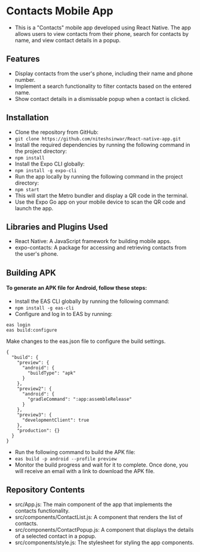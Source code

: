 # Contacts Mobile App
- This is a  "Contacts" mobile app developed using React Native. The app allows users to view contacts from their phone, search for contacts by name, and view contact details in a popup.

## Features
- Display contacts from the user's phone, including their name and phone number.
- Implement a search functionality to filter contacts based on the entered name.
- Show contact details in a dismissable popup when a contact is clicked.

## Installation
- Clone the repository from GitHub:
- ` git clone https://github.com/niteshsinwar/React-native-app.git `
- Install the required dependencies by running the following command in the project directory:
- `npm install`
- Install the Expo CLI globally:
- `npm install -g expo-cli`
- Run the app locally by running the following command in the project directory:
- `npm start`
- This will start the Metro bundler and display a QR code in the terminal.
- Use the Expo Go app on your mobile device to scan the QR code and launch the app.
## Libraries and Plugins Used
- React Native: A JavaScript framework for building mobile apps.
- expo-contacts: A package for accessing and retrieving contacts from the user's phone.
## Building APK
#### To generate an APK file for Android, follow these steps:

- Install the EAS CLI globally by running the following command:
- `npm install -g eas-cli`
- Configure and log in to EAS by running:
``` 
eas login
eas build:configure
```
Make changes to the eas.json file to configure the build settings.
```
{
  "build": {
    "preview": {
      "android": {
        "buildType": "apk"
      }
    },
    "preview2": {
      "android": {
        "gradleCommand": ":app:assembleRelease"
      }
    },
    "preview3": {
      "developmentClient": true
    },
    "production": {}
  }
}

```
- Run the following command to build the APK file:
- `eas build -p android --profile preview`
- Monitor the build progress and wait for it to complete. Once done, you will receive an email with a link to download the APK file.
## Repository Contents
- src/App.js: The main component of the app that implements the contacts functionality.
- src/components/ContactList.js: A component that renders the list of contacts.
- src/components/ContactPopup.js: A component that displays the details of a selected contact in a popup.
- src/components/style.js: The stylesheet for styling the app components.



